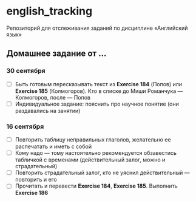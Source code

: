 # english_tracking

Репозиторий для отслеживания заданий по дисциплине «Английский язык»

## Домашнее задание от ...

### 30 сентября

- [ ] Быть готовым пересказывать текст из **Exercise 184** (Попов) или **Exercise 185** (Колмогоров). Кто в списке до Миши Романчука — Колмогоров, после — Попов
- [ ] Индивидуальное задание: пояснить про научное понятие (они раздавались на занятии)

### 16 сентября

- [ ] Повторить таблицу неправильных глаголов, желательно ее распечатать и иметь с собой
- [ ] Кому надо — тому настоятельно рекомендуется обзавестись табличкой с временами (действительный залог, можно и страдательный)
- [ ] Повторить страдательный залог, кто не уяснил действительный — повторить и его
- [ ] Прочитать и перевести **Exercise 184**, **Exercise 185**. Выполнить **Exercise 186**
